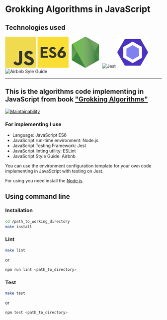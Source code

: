 # Grokking Algorithms in JavaScript

## Technologies used

<p> 
  <img src="https://raw.githubusercontent.com/github/explore/80688e429a7d4ef2fca1e82350fe8e3517d3494d/topics/javascript/javascript.png" alt="JavaScript" title="JavaScript" width="100"/>
  <img src="https://raw.githubusercontent.com/github/explore/80688e429a7d4ef2fca1e82350fe8e3517d3494d/topics/es6/es6.png" alt="ES6" title="EcmaScript6" width="100"/>
  <img src="https://raw.githubusercontent.com/github/explore/80688e429a7d4ef2fca1e82350fe8e3517d3494d/topics/nodejs/nodejs.png" alt="Node.js" title="Node.js" width="100"/>
  <img src="https://raw.githubusercontent.com/facebook/jest/master/website/static/img/jest-readme-headline.png" alt="Jest" title="Jest" width="200"/>
  <img src="https://raw.githubusercontent.com/github/explore/80688e429a7d4ef2fca1e82350fe8e3517d3494d/topics/eslint/eslint.png" alt="ESLint" title="ESLint" width="100"/>
  <img src="https://avatars2.githubusercontent.com/u/698437?s=200&v=4" alt="Airbnb Syle Guide" title="Airbnb Syle Guide" width="100"/>
<p>

___________________________________
## This is the algorithms code implementing in JavaScript from book ["Grokking Algorithms"](https://www.manning.com/books/grokking-algorithms)

[![Maintainability](https://api.codeclimate.com/v1/badges/7f7ee592b765fe8cf68a/maintainability)](https://codeclimate.com/github/kononovit/grokking_algorithms/maintainability)

### For implementing I use
-  Language: JavaScript ES6
-  JavaScript run-time environment: Node.js
-  JavaScript Testing Framework: Jest
-  JavaScript linting utility: ESLint
-  JavaScript Style Guide: Airbnb

You can use the environment configuration template for  your own code implementing in JavaScript with testing on Jest.

For using you need install the [Node.js](https://nodejs.org/en/download/).

## Using command line
### Installation
```bash 
cd /path_to_working_directory
make install
```
### Lint
```bash
make lint
```
or
```bash
npm run lint <path_to_directory>
```
### Test
```bash
make test
```
or
```bash
npm test <path_to_directory>
```
